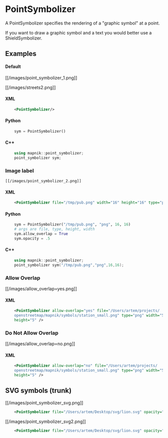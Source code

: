 # PointSymbolizer

A PointSymbolizer specifies the rendering of a "graphic symbol" at a point.

If you want to draw a graphic symbol and a text you would better use a ShieldSymbolizer.

## Examples

#### Default

[[/images/point_symbolizer_1.png]]

[[/images/streets2.png]]

#### XML

```xml
    <PointSymbolizer/>
```

#### Python

```python
    sym = PointSymbolizer()
```

#### C++

```cpp
    using mapnik::point_symbolizer;
    point_symbolizer sym;
```

### Image label


    [[/images/point_symbolizer_2.png]]

#### XML

```xml
    <PointSymbolizer file="/tmp/pub.png" width="16" height="16" type="png" />
```

#### Python

```python
    sym = PointSymbolizer("/tmp/pub.png", "png", 16, 16)
    # args are file, type, height, width
    sym.allow_overlap = True
    sym.opacity = .5
```

#### C++

```cpp
    using mapnik::point_symbolizer;
    point_symbolizer sym("/tmp/pub.png","png",16,16);
```

### Allow Overlap

[[/images/allow_overlap=yes.png]]

#### XML

```xml
    <PointSymbolizer allow-overlap="yes" file="/Users/artem/projects/ 
    openstreetmap/mapnik/symbols/station_small.png" type="png" width="5"
    height="5" />
```

### Do Not Allow Overlap

[[/images/allow_overlap=no.png]]

#### XML

```xml
    <PointSymbolizer allow-overlap="no" file="/Users/artem/projects/ 
    openstreetmap/mapnik/symbols/station_small.png" type="png" width="5"
    height="5" />
```

## SVG symbols (trunk)

[[/images/point_symbolizer_svg.png]]

```xml
    <PointSymbolizer file="/Users/artem/Desktop/svg/lion.svg" opacity="1.0" transform="scale(0.2,0.2)" />
```

[[/images/point_symbolizer_svg2.png]]

```xml
    <PointSymbolizer file="/Users/artem/Desktop/svg/lion.svg" opacity="1.0" transform="rotate(45) scale(0.4,0.4)" />
```
